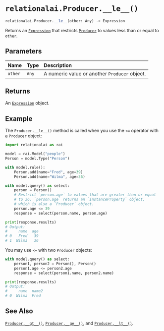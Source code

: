 # `relationalai.Producer.__le__()`

```python
relationalai.Producer.__le__(other: Any) -> Expression
```

Returns an [`Expression`](../Expression.md) that restricts [`Producer`](./README.md) to values less than or equal to `other`.

## Parameters

| Name | Type | Description |
| :--- | :--- | :------ |
| `other` | `Any` | A numeric value or another `Producer` object. |

## Returns

An [`Expression`](../Expression.md) object.

## Example

The `Producer.__le__()` method is called when you use the `<=` operator with a `Producer` object:

```python
import relationalai as rai

model = rai.Model("people")
Person = model.Type("Person")

with model.rule():
    Person.add(name="Fred", age=39)
    Person.add(name="Wilma", age=36)

with model.query() as select:
    person = Person()
    # Restrict `person.age` to values that are greater than or equal
    # to 36. `person.age` returns an `InstanceProperty` object,
    # which is also a `Producer` object.
    person.age <= 39
    response = select(person.name, person.age)

print(response.results)
# Output:
#     name  age
# 0   Fred   39
# 1  Wilma   36
```

You may use `<=` with two `Producer` objects:

```python
with model.query() as select:
    person1, person2 = Person(), Person()
    person1.age <= person2.age
    response = select(person1.name, person2.name)

print(response.results)
# Output:
#     name  name2
# 0  Wilma  Fred
```

## See Also

[`Producer.__gt__()`](./gt__.md),
[`Producer.__ge__()`](./ge__.md),
and [`Producer.__lt__()`](./lt__.md).
